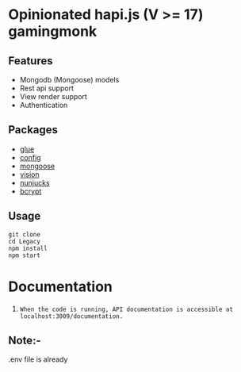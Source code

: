 # Opinionated hapi.js (V >= 17) gamingmonk

## Features
* Mongodb (Mongoose) models
* Rest api support
* View render support
* Authentication

## Packages
* [glue](https://github.com/hapijs/glue)
* [config](https://github.com/lorenwest/node-config)
* [mongoose](https://github.com/Automattic/mongoose)
* [vision](https://github.com/hapijs/vision)
* [nunjucks](https://mozilla.github.io/nunjucks)
* [bcrypt](https://www.npmjs.com/package/bcrypt)


## Usage
```no-highlight
git clone
cd Legacy
npm install
npm start
```

# Documentation
1. ```When the code is running, API documentation is accessible at localhost:3009/documentation.```

## Note:-
.env file is already